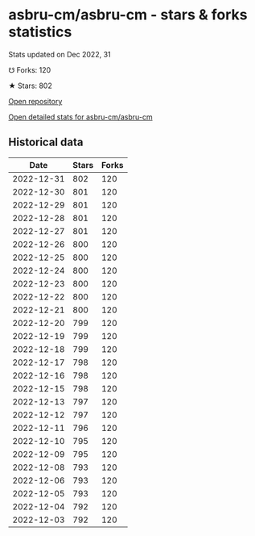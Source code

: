 # asbru-cm/asbru-cm - stars & forks statistics

Stats updated on Dec 2022, 31

☋ Forks: 120

★ Stars: 802

[Open repository](https://github.com/asbru-cm/asbru-cm)

[Open detailed stats for asbru-cm/asbru-cm](https://reviewgithub.com/rep/asbru-cm/asbru-cm)

## Historical data
| Date | Stars | Forks |
|------|-------|-------|
| 2022-12-31 | 802 | 120 | 
| 2022-12-30 | 801 | 120 | 
| 2022-12-29 | 801 | 120 | 
| 2022-12-28 | 801 | 120 | 
| 2022-12-27 | 801 | 120 | 
| 2022-12-26 | 800 | 120 | 
| 2022-12-25 | 800 | 120 | 
| 2022-12-24 | 800 | 120 | 
| 2022-12-23 | 800 | 120 | 
| 2022-12-22 | 800 | 120 | 
| 2022-12-21 | 800 | 120 | 
| 2022-12-20 | 799 | 120 | 
| 2022-12-19 | 799 | 120 | 
| 2022-12-18 | 799 | 120 | 
| 2022-12-17 | 798 | 120 | 
| 2022-12-16 | 798 | 120 | 
| 2022-12-15 | 798 | 120 | 
| 2022-12-13 | 797 | 120 | 
| 2022-12-12 | 797 | 120 | 
| 2022-12-11 | 796 | 120 | 
| 2022-12-10 | 795 | 120 | 
| 2022-12-09 | 795 | 120 | 
| 2022-12-08 | 793 | 120 | 
| 2022-12-06 | 793 | 120 | 
| 2022-12-05 | 793 | 120 | 
| 2022-12-04 | 792 | 120 | 
| 2022-12-03 | 792 | 120 | 

